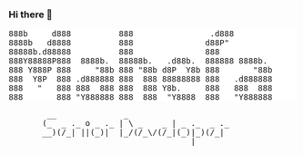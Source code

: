 ### Hi there 👋
<pre style="background-color:white;">
888b     d888          888                .d888         
8888b   d8888          888               d88P"          
88888b.d88888          888               888            
888Y88888P888  8888b.  88888b.   .d88b.  888888 8888b.  
888 Y888P 888     "88b 888 "88b d8P  Y8b 888       "88b 
888  Y8P  888 .d888888 888  888 88888888 888   .d888888 
888   "   888 888  888 888  888 Y8b.     888   888  888 
888       888 "Y888888 888  888  "Y8888  888   "Y888888 
</pre>

<pre>
        __              _                      
       (_  _ ._ o _ ._ | \ _    _ | _ ._  _ ._ 
       __)(/_| ||(_)|  |_/(/_\/(/_|(_)|_)(/_|  
                                      |        
</pre>


<!--
**MahefaAbel/MahefaAbel** is a ✨ _special_ ✨ repository because its `README.md` (this file) appears on your GitHub profile.

Here are some ideas to get you started:

- 🔭 I’m currently working on ...
- 🌱 I’m currently learning ...
- 👯 I’m looking to collaborate on ...
- 🤔 I’m looking for help with ...
- 💬 Ask me about ...
- 📫 How to reach me: ...
- 😄 Pronouns: ...
- ⚡ Fun fact: ...
-->

